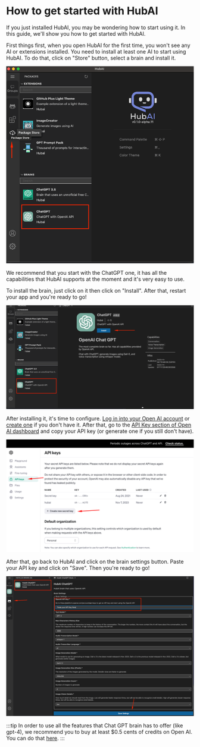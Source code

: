 # How to get started with HubAI

If you just installed HubAI, you may be wondering how to start using it. In this guide, we'll show you how to get started with HubAI.

First things first, when you open HubAI for the first time, you won't see any AI or extensions installed. You need to install at least one AI to start using HubAI. To do that, click on "Store" button, select a brain and install it.

![Store](store.png)

We recommend that you start with the ChatGPT one, it has all the capabilities that HubAI supports at the moment and it's very easy to use.

To install the brain, just click on it then click on "Install". After that, restart your app and you're ready to go!

![Chat GPT](chatgpt.png)

After installing it, it's time to configure. [Log in into your Open AI account](https://platform.openai.com/login?launch) or [create one](https://chat.openai.com/auth/login) if you don't have it. After that, go to the [API Key section of Open AI dashboard](https://platform.openai.com/api-keys) and copy your API key (or generate one if you still don't have).

![Open AI Dashboard](openaidashboard.png)

After that, go back to HubAI and click on the brain settings button. Paste your API key and click on "Save". Then you're ready to go!

![brain settings](brain-settings.png)

:::tip
In order to use all the features that Chat GPT brain has to offer (like gpt-4), we recommend you to buy at least $0.5 cents of credits on Open AI. You can do that [here](https://platform.openai.com/account/billing/overview).
:::
